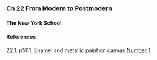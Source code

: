 ### Ch 22 From Modern to Postmodern

#### The New York School

#### References
22.1\. p501, Enamel and metallic paint on canvas [Number 1](https://www.jackson-pollock.org/number-1.jsp)
